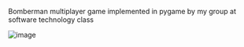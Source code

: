 Bomberman multiplayer game implemented in pygame by my group at software technology class


![image](https://github.com/azarmuradli/bomberman/assets/50829166/71b46dd9-a9a7-425b-a3f1-8e22430ce682)
